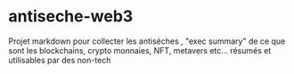 # antiseche-web3
Projet markdown pour collecter les antiséches , "exec summary" de ce que sont les blockchains, crypto monnaies, NFT, metavers etc... résumés et utilisables par des non-tech
